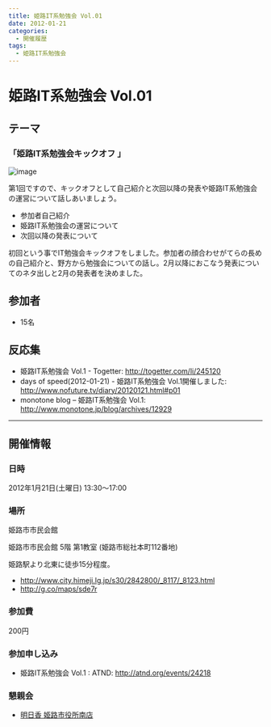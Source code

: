 ```yaml
---
title: 姫路IT系勉強会 Vol.01
date: 2012-01-21
categories:
  - 開催履歴
tags:
  - 姫路IT系勉強会
---
```


# 姫路IT系勉強会 Vol.01

## テーマ

### **「姫路IT系勉強会キックオフ 」**

![image](https://sites.google.com/site/himejiitstudy/_/rsrc/1359603016737/history/20120121/IMAG0192.jpg)

第1回ですので、キックオフとして自己紹介と次回以降の発表や姫路IT系勉強会の運営について話しあいましょう。

- 参加者自己紹介
- 姫路IT系勉強会の運営について
- 次回以降の発表について

初回という事でIT勉強会キックオフをしました。参加者の顔合わせがてらの長めの自己紹介と、野方から勉強会についての話し。2月以降におこなう発表についてのネタ出しと2月の発表者を決めました。

## 参加者

- 15名

## 反応集

- 姫路IT系勉強会 Vol.1 - Togetter: <http://togetter.com/li/245120>
- days of speed(2012-01-21) - 姫路IT系勉強会 Vol.1開催しました: <http://www.nofuture.tv/diary/20120121.html#p01>
- monotone blog – 姫路IT系勉強会 Vol.1: <http://www.monotone.jp/blog/archives/12929>

------------------------------------------------------------------------

## 開催情報

### 日時

2012年1月21日(土曜日) 13:30～17:00

### 場所

姫路市市民会館

姫路市市民会館 5階 第1教室 (姫路市総社本町112番地)

姫路駅より北東に徒歩15分程度。

- <http://www.city.himeji.lg.jp/s30/2842800/_8117/_8123.html>
- <http://g.co/maps/sde7r>

### 参加費

200円

### 参加申し込み

- 姫路IT系勉強会 Vol.1 : ATND: <http://atnd.org/events/24218>

### 懇親会

- [明日香 姫路市役所南店](http://r.tabelog.com/hyogo/A2805/A280501/28031219/)
